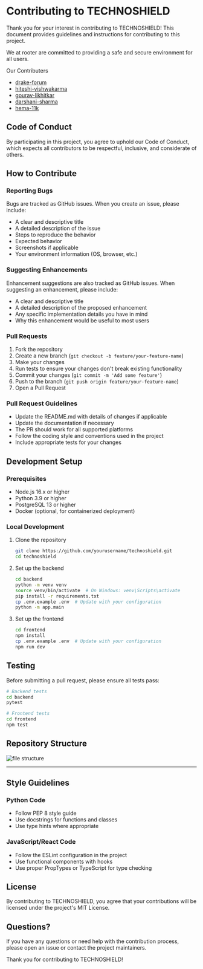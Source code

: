 # Contributing to TECHNOSHIELD

Thank you for your interest in contributing to TECHNOSHIELD! This document provides guidelines and instructions for contributing to this project.

We at rooter are committed to providing a safe and secure environment for all users.

Our Contributers

- [drake-forum](https://drakefolio.netlify.app/)
- [hiteshi-vishwakarma](https://github.com/hiteshi-vishwakarma)
- [gourav-likhitkar](https://github.com/gourav-likhitkar)
- [darshani-sharma](https://github.com/darshani-sharma)
- [hema-11k](https://github.com/hema-11k)

## Code of Conduct

By participating in this project, you agree to uphold our Code of Conduct, which expects all contributors to be respectful, inclusive, and considerate of others.

## How to Contribute

### Reporting Bugs

Bugs are tracked as GitHub issues. When you create an issue, please include:

- A clear and descriptive title
- A detailed description of the issue
- Steps to reproduce the behavior
- Expected behavior
- Screenshots if applicable
- Your environment information (OS, browser, etc.)

### Suggesting Enhancements

Enhancement suggestions are also tracked as GitHub issues. When suggesting an enhancement, please include:

- A clear and descriptive title
- A detailed description of the proposed enhancement
- Any specific implementation details you have in mind
- Why this enhancement would be useful to most users

### Pull Requests

1. Fork the repository
2. Create a new branch (`git checkout -b feature/your-feature-name`)
3. Make your changes
4. Run tests to ensure your changes don't break existing functionality
5. Commit your changes (`git commit -m 'Add some feature'`)
6. Push to the branch (`git push origin feature/your-feature-name`)
7. Open a Pull Request

### Pull Request Guidelines

- Update the README.md with details of changes if applicable
- Update the documentation if necessary
- The PR should work for all supported platforms
- Follow the coding style and conventions used in the project
- Include appropriate tests for your changes

## Development Setup

### Prerequisites

- Node.js 16.x or higher
- Python 3.9 or higher
- PostgreSQL 13 or higher
- Docker (optional, for containerized deployment)

### Local Development

1. Clone the repository
   ```bash
   git clone https://github.com/yourusername/technoshield.git
   cd technoshield
   ```

2. Set up the backend
   ```bash
   cd backend
   python -m venv venv
   source venv/bin/activate  # On Windows: venv\Scripts\activate
   pip install -r requirements.txt
   cp .env.example .env  # Update with your configuration
   python -m app.main
   ```

3. Set up the frontend
   ```bash
   cd frontend
   npm install
   cp .env.example .env  # Update with your configuration
   npm run dev
   ```

## Testing

Before submitting a pull request, please ensure all tests pass:

```bash
# Backend tests
cd backend
pytest

# Frontend tests
cd frontend
npm test
```

## Repository Structure

![file structure](./doc/File%20Structure.png)

---
## Style Guidelines

### Python Code

- Follow PEP 8 style guide
- Use docstrings for functions and classes
- Use type hints where appropriate

### JavaScript/React Code

- Follow the ESLint configuration in the project
- Use functional components with hooks
- Use proper PropTypes or TypeScript for type checking

## License

By contributing to TECHNOSHIELD, you agree that your contributions will be licensed under the project's MIT License.

## Questions?

If you have any questions or need help with the contribution process, please open an issue or contact the project maintainers.

Thank you for contributing to TECHNOSHIELD!
